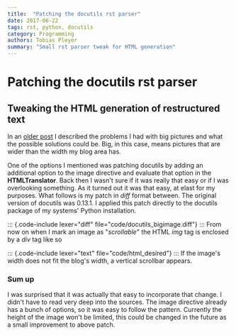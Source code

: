 ```yaml
---
title:  "Patching the docutils rst parser"
date: 2017-06-22
tags: rst, python, docutils
category: Programming
authors: Tobias Pleyer
summary: "Small rst parser tweak for HTML generation"
---
```


Patching the docutils rst parser
================================

Tweaking the HTML generation of restructured text
-------------------------------------------------

In an [older post](./2017-06-20-Problems-with-big-pictures.html) I described
the problems I had with big pictures and what the possible solutions could be.
Big, in this case, means pictures that are wider than the width my blog area
has.

One of the options I mentioned was patching docutils by adding an
additional option to the image directive and evaluate that option in the
**HTMLTranslator**. Back then I wasn't sure if it was really that easy
or if I was overlooking something. As it turned out it was that easy, at
elast for my purposes. What follows is my patch in *diff* format
between. The original version of docutils was 0.13.1. I applied this
patch directly to the docutils package of my systems' Python
installation.

::: {.code-include lexer="diff" file="code/docutils_bigimage.diff"}
:::
From now on when I mark an image as "*scrollable*" the HTML *img* tag is
enclosed by a *div* tag like so

::: {.code-include lexer="text" file="code/html_desired"}
:::
If the image's width does not fit the blog's width, a vertical scrollbar
appears.

### Sum up

I was surprised that it was actually that easy to incorporate that
change. I didn't have to read very deep into the sources. The image
directive already has a bunch of options, so it was easy to follow the
pattern. Currently the height of the image won't be limited, this could
be changed in the future as a small improvement to above patch.
